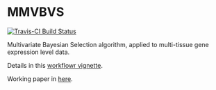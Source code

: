 # MMVBVS 

[![Travis-CI Build Status](https://travis-ci.com/tk382/MMVBVS.svg?branch=master)](https://travis-ci.org/tk382/MMVBVS)

Multivariate Bayesian Selection algorithm, applied to multi-tissue gene expression level data.

Details in this [workflowr vignette](https://tk382.github.io/MMVBVS).

Working paper in [here](https://github.com/tk382/MMVBVS/blob/master/workingpaper.pdf).

